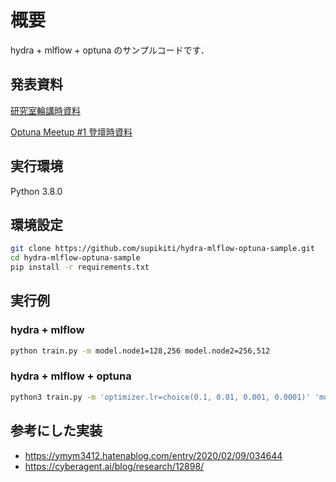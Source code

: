 # 概要
hydra + mlflow + optuna のサンプルコードです．

## 発表資料
[研究室輪講時資料](https://speakerdeck.com/supikiti/hydra-mlflow-optuna)

[Optuna Meetup #1 登壇時資料](https://speakerdeck.com/supikiti/hydra-mlflow-optunafalsezu-mihe-wasedeshou-qing-nishi-meruhaipaparametaguan-li-210b3f53-5c57-4468-b7c8-07ba5f1f05a4)

## 実行環境
Python 3.8.0

## 環境設定
```bash
git clone https://github.com/supikiti/hydra-mlflow-optuna-sample.git
cd hydra-mlflow-optuna-sample
pip install -r requirements.txt
```

## 実行例
### hydra + mlflow
```bash
python train.py -m model.node1=128,256 model.node2=256,512
```

### hydra + mlflow + optuna
```bash
python3 train.py -m 'optimizer.lr=choice(0.1, 0.01, 0.001, 0.0001)' 'model.node1=range(10, 500)'
```

## 参考にした実装
- https://ymym3412.hatenablog.com/entry/2020/02/09/034644
- https://cyberagent.ai/blog/research/12898/
